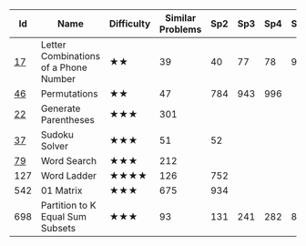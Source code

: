 
Id |	Name	| Difficulty |	Similar Problems	|	Sp2    |   Sp3  |  Sp4  |   Sp5 |Sp6 |					Comments
--- |  ---  |     ---    |       ---          | --- | --- | ---| ---|---| ---
[17](https://leetcode.com/problems/letter-combinations-of-a-phone-number/)	|Letter Combinations of a Phone Number|	★★|	39|	40	|77|	78	|90	|216	|	Combination
[46](https://leetcode.com/problems/permutations/)	| Permutations	| ★★| 	47	| 784| 	943	| 996		| ||		Permutation
[22](https://leetcode.com/problems/generate-parentheses/)	|Generate Parentheses	|★★★	|301	| | ||||						DFS
[37](https://leetcode.com/problems/sudoku-solver/)	|Sudoku Solver	|★★★	|51	|52		| ||||				DFS
[79](https://leetcode.com/problems/word-search/)	|Word Search	|★★★	|212		||||||					DFS
127	|Word Ladder|	★★★★|	126	|752	|||||					BFS
542|	01 Matrix	|★★★|	675|	934	|||||					BFS
698	|Partition to K Equal Sum Subsets|	★★★	|93	|131	|241	|282|	842		||	Partition

